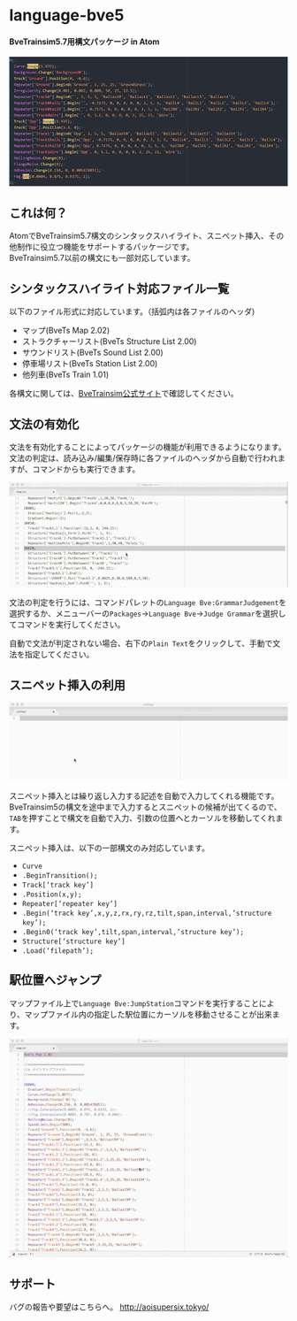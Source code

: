 # **language-bve5**
####   BveTrainsim5.7用構文パッケージ in Atom

![syntaxhighlighting](https://raw.githubusercontent.com/aoisupersix/Atom_Bve5Package/master/images/syntax.png)

## これは何？

AtomでBveTrainsim5.7構文のシンタックスハイライト、スニペット挿入、その他制作に役立つ機能をサポートするパッケージです。  
BveTrainsim5.7以前の構文にも一部対応しています。

## シンタックスハイライト対応ファイル一覧

以下のファイル形式に対応しています。（括弧内は各ファイルのヘッダ)

- マップ(BveTs Map 2.02)
- ストラクチャーリスト(BveTs Structure List 2.00)
- サウンドリスト(BveTs  Sound List 2.00)
- 停車場リスト(BveTs Station List 2.00)
- 他列車(BveTs Train 1.01)

各構文に関しては、[BveTrainsim公式サイト](http://bvets.net)で確認してください。

## 文法の有効化

文法を有効化することによってパッケージの機能が利用できるようになります。  
文法の判定は、読み込み/編集/保存時に各ファイルのヘッダから自動で行われますが、コマンドからも実行できます。

![grammarJudgement](https://raw.githubusercontent.com/aoisupersix/Atom_Bve5Package/master/images/grammarJudgement.gif)

文法の判定を行うには、コマンドパレットの```Language Bve:GrammarJudgement```を選択するか、メニューバーの```Packages```→```Language Bve```→```Judge Grammar```を選択してコマンドを実行してください。

自動で文法が判定されない場合、右下の```Plain Text```をクリックして、手動で文法を指定してください。

## スニペット挿入の利用

![snippet](https://raw.githubusercontent.com/aoisupersix/Atom_Bve5Package/master/images/snippet.gif)

スニペット挿入とは繰り返し入力する記述を自動で入力してくれる機能です。  
BveTrainsim5の構文を途中まで入力するとスニペットの候補が出てくるので、```TAB```を押すことで構文を自動で入力、引数の位置へとカーソルを移動してくれます。

スニペット挿入は、以下の一部構文のみ対応しています。
- ```Curve```
- ```.BeginTransition();```
- ```Track[‘track key’]```
- ```.Position(x,y);```
- ```Repeater[‘repeater key’]```
- ```.Begin(‘track key’,x,y,z,rx,ry,rz,tilt,span,interval,’structure key’);```
- ```.Begin0(‘track key’,tilt,span,interval,’structure key’);```
- ```Structure[‘structure key’]```
- ```.Load(‘filepath’);```

## 駅位置へジャンプ

マップファイル上で```Language Bve:JumpStation```コマンドを実行することにより、マップファイル内の指定した駅位置にカーソルを移動させることが出来ます。

![jumpStation](https://raw.githubusercontent.com/aoisupersix/Atom_Bve5Package/master/images/jumpStation.gif)

## サポート

バグの報告や要望はこちらへ。
<http://aoisupersix.tokyo/>
